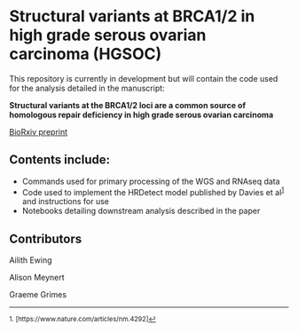 # Structural variants at BRCA1/2 in high grade serous ovarian carcinoma (HGSOC)

This repository is currently in development but will contain the code used for the analysis detailed in the manuscript:

**Structural variants at the BRCA1/2 loci are a common source of homologous repair deficiency in high grade serous ovarian carcinoma**

[BioRxiv preprint](https://t.co/3zxGhHHw6m?amp=1)

## Contents include:

- Commands used for primary processing of the WGS and RNAseq data
- Code used to implement the HRDetect model published by Davies et al<sup><a href="#fn1" id="ref1">1</a></sup> and instructions for use   
- Notebooks detailing downstream analysis described in the paper

## Contributors

Ailith Ewing

Alison Meynert

Graeme Grimes

<hr></hr>
<sup id="fn1">1. [https://www.nature.com/articles/nm.4292]<a href="#ref1" title="Jump back to footnote 1 in the text.">↩</a></sup>
